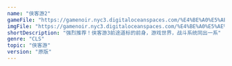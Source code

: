 ```yaml
---
name: "侠客游2"
gameFile: "https://gamenoir.nyc3.digitaloceanspaces.com/%E4%BE%A0%E5%AE%A2%E6%B8%B82/luna2.zip"
imgFile: "https://gamenoir.nyc3.digitaloceanspaces.com/%E4%BE%A0%E5%AE%A2%E6%B8%B82/original.webp"
shortDescription: "强烈推荐！侠客游3前途道标的前身，游戏世界，战斗系统同出一系"
genre: "CLS"
topic: "侠客游"
version: "原版"
---
```

